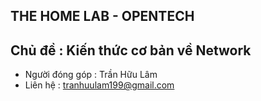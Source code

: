 
## THE HOME LAB - OPENTECH

## Chủ đề : Kiến thức cơ bản về Network 

- Người đóng góp : Trần Hữu Lâm
- Liên hệ : tranhuulam199@gmail.com 